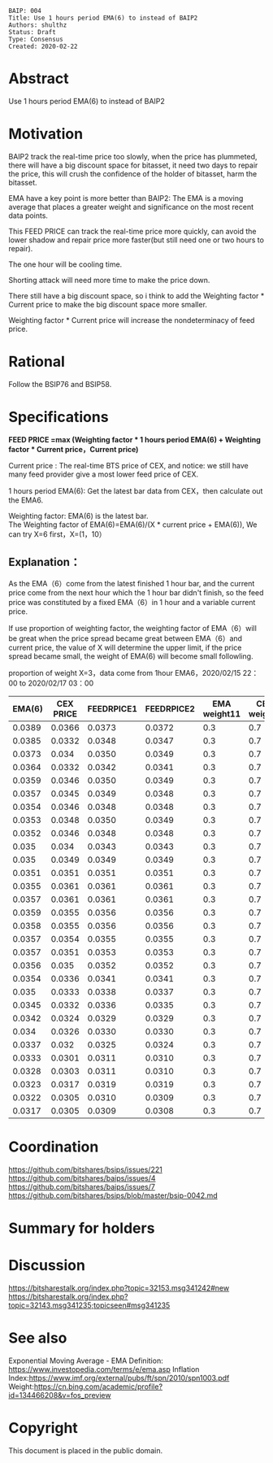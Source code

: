 ```
BAIP: 004
Title: Use 1 hours period EMA(6) to instead of BAIP2
Authors: shulthz
Status: Draft
Type: Consensus 
Created: 2020-02-22
```

# Abstract
Use 1 hours period EMA(6) to instead of BAIP2

# Motivation
BAIP2 track the real-time price too slowly, when the price has plummeted, there will have a big discount space for bitasset, it need two days to repair the price, this will crush the confidence of the holder of bitasset, harm the bitasset.

EMA have a key point is more better than BAIP2: The EMA is a moving average that places a greater weight and significance on the most recent data points.

This FEED PRICE can track the real-time price more quickly, can avoid the lower shadow and repair price more faster(but still need one or two hours to repair).

The one hour will be cooling time.

Shorting attack will need more time to make the price down.

There still have a big discount space, so i think to add the Weighting factor * Current price to make the big discount space more smaller.

Weighting factor * Current price will increase the nondeterminacy of feed price.

# Rational

Follow the BSIP76 and BSIP58.

# Specifications

**FEED PRICE =max (Weighting factor * 1 hours period EMA(6) + Weighting factor * Current price，Current price)**

Current price : The real-time BTS price of CEX, and notice: we still have many feed provider give a most lower feed price of CEX.

1 hours period EMA(6): Get the latest bar data from CEX，then calculate out the EMA6.

Weighting factor: EMA(6) is the latest bar.      
The Weighting factor of EMA(6)=EMA(6)/(X * current price + EMA(6)), We can try X=6 first，X=(1，10）

## Explanation：
As the EMA（6）come from the latest finished 1 hour bar, and the current price come from the next hour which the 1 hour bar didn't finish, so the feed price was constituted by a fixed EMA（6）in 1 hour and a variable current price.

If use proportion of weighting factor, the weighting factor of EMA（6）will be great when the price spread became great between EMA（6）and current price, the value of X will determine the upper limit,  if the price spread became small, the weight of EMA(6) will become small followling.

proportion of weight X=3，data come from 1hour EMA6，2020/02/15 22：00 to 2020/02/17 03：00

| EMA\(6\) | CEX PRICE   | FEEDRPICE1      | FEEDRPICE2      | EMA weight11 | CEX weight1 | EMA weight2   | CEX weight2    | Spread1  | Spread2    | FALL       |
|-----------|---------|----------|----------|--------|-------|----------|----------|--------|----------|----------|
| 0\.0389   | 0\.0366 | 0\.0373  | 0\.0372  | 0\.3   | 0\.7  | 0\.2616  | 0\.7384  | 1\.89% | 1\.6439% | 6\.28%   |
| 0\.0385   | 0\.0332 | 0\.0348  | 0\.0347  | 0\.3   | 0\.7  | 0\.2788  | 0\.7212  | 4\.79% | 4\.4505% | 15\.96%  |
| 0\.0373   | 0\.034  | 0\.0350  | 0\.0349  | 0\.3   | 0\.7  | 0\.2678  | 0\.7322  | 2\.91% | 2\.5989% | 9\.71%   |
| 0\.0364   | 0\.0332 | 0\.0342  | 0\.0341  | 0\.3   | 0\.7  | 0\.2676  | 0\.7324  | 2\.89% | 2\.5797% | 9\.64%   |
| 0\.0359   | 0\.0346 | 0\.0350  | 0\.0349  | 0\.3   | 0\.7  | 0\.2570  | 0\.7430  | 1\.13% | 0\.9655% | 3\.76%   |
| 0\.0357   | 0\.0345 | 0\.0349  | 0\.0348  | 0\.3   | 0\.7  | 0\.2565  | 0\.7435  | 1\.04% | 0\.8921% | 3\.48%   |
| 0\.0354   | 0\.0346 | 0\.0348  | 0\.0348  | 0\.3   | 0\.7  | 0\.2543  | 0\.7457  | 0\.69% | 0\.5880% | 2\.31%   |
| 0\.0353   | 0\.0348 | 0\.0350  | 0\.0349  | 0\.3   | 0\.7  | 0\.2527  | 0\.7473  | 0\.43% | 0\.3631% | 1\.44%   |
| 0\.0352   | 0\.0346 | 0\.0348  | 0\.0348  | 0\.3   | 0\.7  | 0\.2532  | 0\.7468  | 0\.52% | 0\.4391% | 1\.73%   |
| 0\.035    | 0\.034  | 0\.0343  | 0\.0343  | 0\.3   | 0\.7  | 0\.2555  | 0\.7445  | 0\.88% | 0\.7514% | 2\.94%   |
| 0\.035    | 0\.0349 | 0\.0349  | 0\.0349  | 0\.3   | 0\.7  | 0\.2505  | 0\.7495  | 0\.09% | 0\.0718% | 0\.29%   |
| 0\.0351   | 0\.0351 | 0\.0351  | 0\.0351  | 0\.3   | 0\.7  | 0\.2500  | 0\.7500  | 0\.00% | 0\.0000% | 0\.00%   |
| 0\.0355   | 0\.0361 | 0\.0361  | 0\.0361  | 0\.3   | 0\.7  | 0\.2469  | 0\.7531  | 0\.00% | 0\.0000% | \-1\.66% |
| 0\.0357   | 0\.0361 | 0\.0361  | 0\.0361  | 0\.3   | 0\.7  | 0\.2479  | 0\.7521  | 0\.00% | 0\.0000% | \-1\.11% |
| 0\.0359   | 0\.0355 | 0\.0356  | 0\.0356  | 0\.3   | 0\.7  | 0\.2521  | 0\.7479  | 0\.34% | 0\.2841% | 1\.13%   |
| 0\.0358   | 0\.0355 | 0\.0356  | 0\.0356  | 0\.3   | 0\.7  | 0\.2516  | 0\.7484  | 0\.25% | 0\.2126% | 0\.85%   |
| 0\.0357   | 0\.0354 | 0\.0355  | 0\.0355  | 0\.3   | 0\.7  | 0\.2516  | 0\.7484  | 0\.25% | 0\.2132% | 0\.85%   |
| 0\.0357   | 0\.0351 | 0\.0353  | 0\.0353  | 0\.3   | 0\.7  | 0\.2532  | 0\.7468  | 0\.51% | 0\.4328% | 1\.71%   |
| 0\.0356   | 0\.035  | 0\.0352  | 0\.0352  | 0\.3   | 0\.7  | 0\.2532  | 0\.7468  | 0\.51% | 0\.4341% | 1\.71%   |
| 0\.0354   | 0\.0336 | 0\.0341  | 0\.0341  | 0\.3   | 0\.7  | 0\.2599  | 0\.7401  | 1\.61% | 1\.3924% | 5\.36%   |
| 0\.035    | 0\.0333 | 0\.0338  | 0\.0337  | 0\.3   | 0\.7  | 0\.2595  | 0\.7405  | 1\.53% | 1\.3245% | 5\.11%   |
| 0\.0345   | 0\.0332 | 0\.0336  | 0\.0335  | 0\.3   | 0\.7  | 0\.2573  | 0\.7427  | 1\.17% | 1\.0074% | 3\.92%   |
| 0\.0342   | 0\.0324 | 0\.0329  | 0\.0329  | 0\.3   | 0\.7  | 0\.2603  | 0\.7397  | 1\.67% | 1\.4460% | 5\.56%   |
| 0\.034    | 0\.0326 | 0\.0330  | 0\.0330  | 0\.3   | 0\.7  | 0\.2580  | 0\.7420  | 1\.29% | 1\.1078% | 4\.29%   |
| 0\.0337   | 0\.032  | 0\.0325  | 0\.0324  | 0\.3   | 0\.7  | 0\.2598  | 0\.7402  | 1\.59% | 1\.3803% | 5\.31%   |
| 0\.0333   | 0\.0301 | 0\.0311  | 0\.0310  | 0\.3   | 0\.7  | 0\.2694  | 0\.7306  | 3\.19% | 2\.8642% | 10\.63%  |
| 0\.0328   | 0\.0303 | 0\.0311  | 0\.0310  | 0\.3   | 0\.7  | 0\.2652  | 0\.7348  | 2\.48% | 2\.1878% | 8\.25%   |
| 0\.0323   | 0\.0317 | 0\.0319  | 0\.0319  | 0\.3   | 0\.7  | 0\.2535  | 0\.7465  | 0\.57% | 0\.4799% | 1\.89%   |
| 0\.0322   | 0\.0305 | 0\.0310  | 0\.0309  | 0\.3   | 0\.7  | 0\.2603  | 0\.7397  | 1\.67% | 1\.4509% | 5\.57%   |
| 0\.0317   | 0\.0305 | 0\.0309  | 0\.0308  | 0\.3   | 0\.7  | 0\.2573  | 0\.7427  | 1\.18% | 1\.0123% | 3\.93%   |


# Coordination
https://github.com/bitshares/bsips/issues/221
https://github.com/bitshares/baips/issues/4
https://github.com/bitshares/baips/issues/7
https://github.com/bitshares/bsips/blob/master/bsip-0042.md

# Summary for holders

# Discussion
https://bitsharestalk.org/index.php?topic=32153.msg341242#new
https://bitsharestalk.org/index.php?topic=32143.msg341235;topicseen#msg341235

# See also
Exponential Moving Average - EMA Definition: https://www.investopedia.com/terms/e/ema.asp
Inflation Index:https://www.imf.org/external/pubs/ft/spn/2010/spn1003.pdf
Weight:https://cn.bing.com/academic/profile?id=134466208&v=fos_preview

# Copyright

This document is placed in the public domain.
